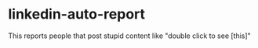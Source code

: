 # linkedin-auto-report
This reports people that post stupid content like "double click to see [this]"
